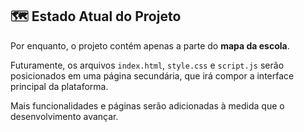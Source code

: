 ## 🗺️ Estado Atual do Projeto

Por enquanto, o projeto contém apenas a parte do **mapa da escola**.

Futuramente, os arquivos `index.html`, `style.css` e `script.js` serão posicionados em uma página secundária, que irá compor a interface principal da plataforma.

Mais funcionalidades e páginas serão adicionadas à medida que o desenvolvimento avançar.
 
 
